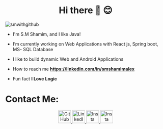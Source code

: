 <h1 align="center">Hi there 👋 😊</h1>

<p align="left"> <img src="https://komarev.com/ghpvc/?username=smwithgithub&label=Profile%20views&color=0e75b6&style=flat" alt="smwithgithub" /> </p>

- I'm S.M Shamim, and I like Java!

- I’m currently working on Web Applications with React js, Spring boot, MS- SQL Database

- I like to build dynamic Web and Android Applications

- How to reach me **https://linkedin.com/in/smshamimalex**

- Fun fact **I Love Logic**

# Contact Me:

<!-- HTML for a centered image with specific dimensions -->
<div align="center">
    <a href="https://github.com/smwithgithub">
        <img src="https://github.com/smwithgithub/SpringBoot-API-CRUD/assets/126904136/03f9c8f7-173c-402b-a502-206179dd42a5" alt="GitHub" width="40" height="40">
    </a>
    <a href="https://www.linkedin.com/in/ami-smshamim">
        <img src="https://github.com/smwithgithub/SpringBoot-API-CRUD/assets/126904136/51d06704-dc14-4fac-bedb-2fd736e09574" alt="LinkedIn" width="40" height="40">
    </a>
    <a href="#">
        <img src="https://github.com/smwithgithub/SpringBoot-API-CRUD/assets/126904136/401e6e4c-7e6f-4de0-b55e-1d4cc0a23ed5" alt="Insta" width="40" height="40">
    </a>
    <a href="#">
        <img src="https://github.com/smwithgithub/SpringBoot-API-CRUD/assets/126904136/bf4f6cf5-40b0-479f-a635-7cbf72bc2797" alt="Insta" width="40" height="40">
    </a>
</div>
